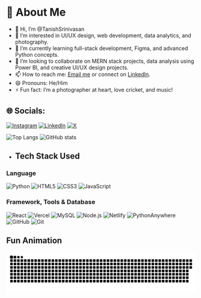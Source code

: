 # 💫 About Me

- 👋 Hi, I’m @TanishSrinivasan
- 👀 I’m interested in UI/UX design, web development, data analytics, and photography.
- 🌱 I’m currently learning full-stack development, Figma, and advanced Python concepts.
- 💞️ I’m looking to collaborate on MERN stack projects, data analysis using Power BI, and creative UI/UX design projects.
- 📫 How to reach me: [Email me](mailto:tanish.srinivasan03@gmail.com) or connect on [LinkedIn](https://www.linkedin.com/in/tanish-srinivasan-0455772ba?utm_source=share&utm_campaign=share_via&utm_content=profile&utm_medium=android_app).
- 😄 Pronouns: He/Him
- ⚡ Fun fact: I’m a photographer at heart, love cricket, and music!


## 🌐 Socials:
[![Instagram](https://img.shields.io/badge/Instagram-%23E4405F.svg?logo=Instagram&logoColor=white)]( https://www.instagram.com/tanish_srinivasan/)       [![LinkedIn](https://img.shields.io/badge/LinkedIn-%230077B5.svg?logo=linkedin&logoColor=white)](https://www.linkedin.com/in/tanish-srinivasan/)       [![X](https://img.shields.io/badge/X-black.svg?logo=X&logoColor=white)]( https://x.com/tanish_S_03/)


![Top Langs](https://github-readme-stats.vercel.app/api/top-langs?username=TanishSrinivasan&locale=en&layout=compact&theme=transparent)
![GitHub stats](https://github-readme-stats.vercel.app/api?username=TanishSrinivasan&locale=en&theme=transparent&rank_icon=github&hide=issues&show_icons=true)
<!-- ![GitHub Steak](https://github-readme-streak-stats.herokuapp.com/?user=TanishSrinivasan&theme=transparent&hide_border=false) -->
<!-- ![Random Dev Quote](https://quotes-github-readme.vercel.app/api?type=horizontal&theme=radical) -->


- ## Tech Stack Used

### Language

![Python](https://img.shields.io/badge/python-3670A0?style=for-the-badge&logo=python&logoColor=ffdd54)
![HTML5](https://img.shields.io/badge/html5-%23E34F26.svg?style=for-the-badge&logo=html5&logoColor=white)
![CSS3](https://img.shields.io/badge/css3-%231572B6.svg?style=for-the-badge&logo=css3&logoColor=white)
![JavaScript](https://img.shields.io/badge/javascript-%23323330.svg?style=for-the-badge&logo=javascript&logoColor=%23F7DF1E)

### Framework, Tools & Database

![React](https://img.shields.io/badge/react-%2320232a.svg?style=for-the-badge&logo=react&logoColor=%2361DAFB)
![Vercel](https://img.shields.io/badge/vercel-%23000000.svg?style=for-the-badge&logo=vercel&logoColor=white)
![MySQL](https://img.shields.io/badge/mysql-4479A1.svg?style=for-the-badge&logo=mysql&logoColor=white)
![Node.js](https://img.shields.io/badge/node.js-%23339933.svg?style=for-the-badge&logo=nodedotjs&logoColor=white)
![Netlify](https://img.shields.io/badge/netlify-%23000000.svg?style=for-the-badge&logo=netlify&logoColor=#00C7B7)
![PythonAnywhere](https://img.shields.io/badge/pythonanywhere-%23005B9C.svg?style=for-the-badge&logo=python&logoColor=white)
![GitHub](https://img.shields.io/badge/github-%23121011.svg?style=for-the-badge&logo=github&logoColor=white)
![Git](https://img.shields.io/badge/git-%23F05033.svg?style=for-the-badge&logo=git&logoColor=white)




## Fun Animation

<picture>
  <source media="(prefers-color-scheme: dark)" srcset="https://raw.githubusercontent.com/Sourish-Kanna/Sourish-Kanna/output/github-snake-dark.svg" />
  <source media="(prefers-color-scheme: light)" srcset="https://raw.githubusercontent.com/Sourish-Kanna/Sourish-Kanna/output/github-snake.svg" />
  <img alt="github-snake" src="https://raw.githubusercontent.com/Sourish-Kanna/Sourish-Kanna/output/github-snake.svg" />
</picture>

